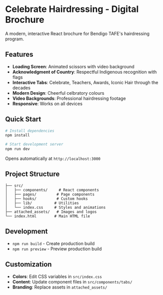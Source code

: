 # Celebrate Hairdressing - Digital Brochure

A modern, interactive React brochure for Bendigo TAFE's hairdressing program.

## Features

- **Loading Screen**: Animated scissors with video background
- **Acknowledgment of Country**: Respectful Indigenous recognition with flags
- **Interactive Tabs**: Celebrate, Teachers, Awards, Iconic Hair through the decades
- **Modern Design**: Cheerful celbratory colours
- **Video Backgrounds**: Professional hairdressing footage
- **Responsive**: Works on all devices

## Quick Start

```bash
# Install dependencies
npm install

# Start development server
npm run dev
```

Opens automatically at `http://localhost:3000`

## Project Structure

```
├── src/
│   ├── components/     # React components
│   ├── pages/         # Page components
│   ├── hooks/         # Custom hooks
│   ├── lib/          # Utilities
│   └── index.css     # Styles and animations
├── attached_assets/   # Images and logos
└── index.html        # Main HTML file
```

## Development

- `npm run build` - Create production build
- `npm run preview` - Preview production build

## Customization

- **Colors**: Edit CSS variables in `src/index.css`
- **Content**: Update component files in `src/components/tabs/`
- **Branding**: Replace assets in `attached_assets/`
